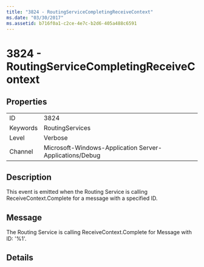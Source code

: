 ```yaml
---
title: "3824 - RoutingServiceCompletingReceiveContext"
ms.date: "03/30/2017"
ms.assetid: b716f0a1-c2ce-4e7c-b2d6-405a488c6591
---
```

# 3824 - RoutingServiceCompletingReceiveContext
## Properties  


|||  
|-|-|  
|ID|3824|  
|Keywords|RoutingServices|  
|Level|Verbose|  
|Channel|Microsoft-Windows-Application Server-Applications/Debug|  

## Description  
 This event is emitted when the Routing Service is calling ReceiveContext.Complete for a message with a specified ID.  

## Message  
 The Routing Service is calling ReceiveContext.Complete for Message with ID: '%1'.  

## Details

